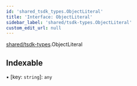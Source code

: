 ```yaml
---
id: 'shared_tsdk_types.ObjectLiteral'
title: 'Interface: ObjectLiteral'
sidebar_label: 'shared/tsdk-types.ObjectLiteral'
custom_edit_url: null
---
```


[shared/tsdk-types](../modules/shared_tsdk_types.md).ObjectLiteral

## Indexable

▪ [key: `string`]: `any`
